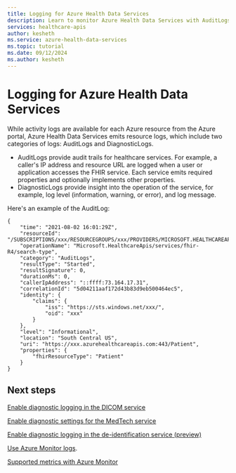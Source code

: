 ```yaml
---
title: Logging for Azure Health Data Services
description: Learn to monitor Azure Health Data Services with AuditLogs for secure healthcare service trails and operational insights. Discover log types and uses.
services: healthcare-apis
author: kesheth
ms.service: azure-health-data-services
ms.topic: tutorial
ms.date: 09/12/2024
ms.author: kesheth
---
```


# Logging for Azure Health Data Services

While activity logs are available for each Azure resource from the Azure portal, Azure Health Data Services emits resource logs, which include two categories of logs: AuditLogs and DiagnosticLogs.

- AuditLogs provide audit trails for healthcare services. For example, a caller's IP address and resource URL are logged when a user or application accesses the FHIR service. Each service emits required properties and optionally implements other properties.
- DiagnosticLogs provide insight into the operation of the service, for example, log level (information, warning, or error), and log message.

Here's an example of the AuditLog:

```
{
    "time": "2021-08-02 16:01:29Z",
    "resourceId": "/SUBSCRIPTIONS/xxx/RESOURCEGROUPS/xxx/PROVIDERS/MICROSOFT.HEALTHCAREAPIS/SERVICES/xxx",
    "operationName": "Microsoft.HealthcareApis/services/fhir-R4/search-type",
    "category": "AuditLogs",
    "resultType": "Started",
    "resultSignature": 0,
    "durationMs": 0,
    "callerIpAddress": "::ffff:73.164.17.31",
    "correlationId": "5d04211aaf172d43b83d9eb500464ec5",
    "identity": {
        "claims": {
            "iss": "https://sts.windows.net/xxx/",
            "oid": "xxx"
        }
    },
    "level": "Informational",
    "location": "South Central US",
    "uri": "https://xxx.azurehealthcareapis.com:443/Patient",
    "properties": {
        "fhirResourceType": "Patient"
    }
}
```

## Next steps

[Enable diagnostic logging in the DICOM service](./dicom/enable-diagnostic-logging.md)

[Enable diagnostic settings for the MedTech service](./../healthcare-apis/iot/how-to-enable-diagnostic-settings.md)

[Enable diagnostic logging in the de-identification service (preview)](./deidentification/monitor-deidentification-service-reference.md)

[Use Azure Monitor logs](/azure/azure-monitor/essentials/platform-logs-overview).

[Supported metrics with Azure Monitor](/azure/azure-monitor/essentials/metrics-supported)
